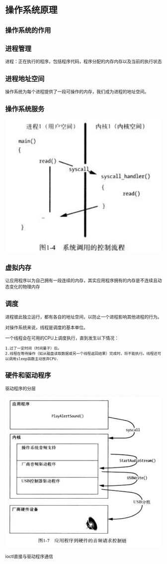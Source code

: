# 操作系统原理

## 操作系统的作用

## 进程管理

进程：正在执行的程序，包括程序代码，程序分配的内存内存以及当前的执行状态

## 进程地址空间

操作系统为每个进程提供了一段可操作的内存，我们成为进程的地址空间。

## 操作系统服务

![syscall](./images/syscall.png)

## 虚拟内存

让应用程序以为自己拥有一段连续的内存，其实应用程序拥有的内存是不连续且动态变化的物理内存

## 调度

进程彼此独立运行，都有各自的地址空间，以防止一个进程影响其他进程的行为。

对操作系统来说，线程是调度的基本单位。

一个线程会在可用的CPU上调度执行，直到发生以下情况：

	1.过了一定时间（时间量子）后。
	2.线程在等待操作（如从磁盘读取数据或另一个线程返回结果）完成时，将不能执行。线程还可以调用sleep函数主动放弃CPU.

## 硬件和驱动程序

驱动程序的分层

![USB](./images/usb.png)

ioctl直接与驱动程序通信






